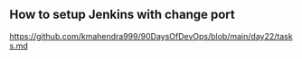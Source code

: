 ## How to setup Jenkins with change port

https://github.com/kmahendra999/90DaysOfDevOps/blob/main/day22/tasks.md

